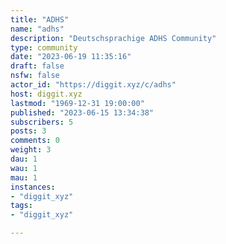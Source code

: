 ```yaml
---
title: "ADHS" 
name: "adhs"
description: "Deutschsprachige ADHS Community"
type: community
date: "2023-06-19 11:35:16"
draft: false
nsfw: false
actor_id: "https://diggit.xyz/c/adhs"
host: diggit.xyz
lastmod: "1969-12-31 19:00:00"
published: "2023-06-15 13:34:38"
subscribers: 5
posts: 3
comments: 0
weight: 3
dau: 1
wau: 1
mau: 1
instances:
- "diggit_xyz"
tags: 
- "diggit_xyz"

---
```


